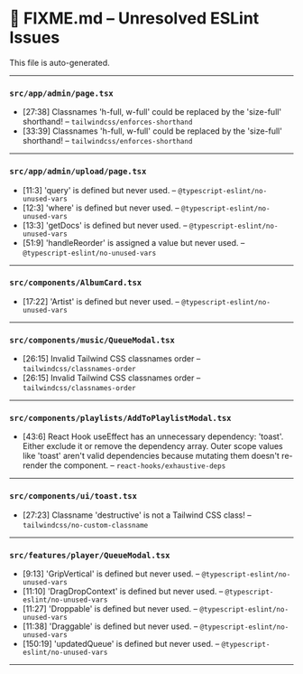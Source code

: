 # 🚧 FIXME.md – Unresolved ESLint Issues

This file is auto-generated.

---
### `src/app/admin/page.tsx`
- [27:38] Classnames 'h-full, w-full' could be replaced by the 'size-full' shorthand! – `tailwindcss/enforces-shorthand`
- [33:39] Classnames 'h-full, w-full' could be replaced by the 'size-full' shorthand! – `tailwindcss/enforces-shorthand`

---
### `src/app/admin/upload/page.tsx`
- [11:3] 'query' is defined but never used. – `@typescript-eslint/no-unused-vars`
- [12:3] 'where' is defined but never used. – `@typescript-eslint/no-unused-vars`
- [13:3] 'getDocs' is defined but never used. – `@typescript-eslint/no-unused-vars`
- [51:9] 'handleReorder' is assigned a value but never used. – `@typescript-eslint/no-unused-vars`

---
### `src/components/AlbumCard.tsx`
- [17:22] 'Artist' is defined but never used. – `@typescript-eslint/no-unused-vars`

---
### `src/components/music/QueueModal.tsx`
- [26:15] Invalid Tailwind CSS classnames order – `tailwindcss/classnames-order`
- [26:15] Invalid Tailwind CSS classnames order – `tailwindcss/classnames-order`

---
### `src/components/playlists/AddToPlaylistModal.tsx`
- [43:6] React Hook useEffect has an unnecessary dependency: 'toast'. Either exclude it or remove the dependency array. Outer scope values like 'toast' aren't valid dependencies because mutating them doesn't re-render the component. – `react-hooks/exhaustive-deps`

---
### `src/components/ui/toast.tsx`
- [27:23] Classname 'destructive' is not a Tailwind CSS class! – `tailwindcss/no-custom-classname`

---
### `src/features/player/QueueModal.tsx`
- [9:13] 'GripVertical' is defined but never used. – `@typescript-eslint/no-unused-vars`
- [11:10] 'DragDropContext' is defined but never used. – `@typescript-eslint/no-unused-vars`
- [11:27] 'Droppable' is defined but never used. – `@typescript-eslint/no-unused-vars`
- [11:38] 'Draggable' is defined but never used. – `@typescript-eslint/no-unused-vars`
- [150:19] 'updatedQueue' is defined but never used. – `@typescript-eslint/no-unused-vars`

---
